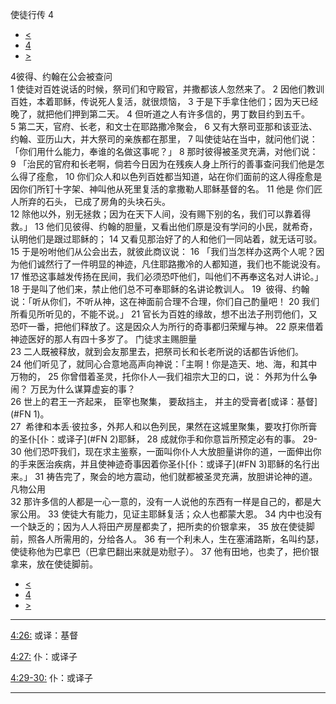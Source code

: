﻿





 使徒行传 4




* [<](bible/ACT03.md)
* [4](bible/ACT.md)
* [>](bible/ACT05.md)



 
4彼得、约翰在公会被查问  
1 使徒对百姓说话的时候，祭司们和守殿官，并撒都该人忽然来了。 
2 因他们教训百姓，本着耶稣，传说死人复活，就很烦恼， 
3 于是下手拿住他们；因为天已经晚了，就把他们押到第二天。 
4 但听道之人有许多信的，男丁数目约到五千。  
5 第二天，官府、长老，和文士在耶路撒冷聚会， 
6 又有大祭司亚那和该亚法、约翰、亚历山大，并大祭司的亲族都在那里， 
7 叫使徒站在当中，就问他们说：「你们用什么能力，奉谁的名做这事呢？」 
8 那时彼得被圣灵充满，对他们说： 
9 「治民的官府和长老啊，倘若今日因为在残疾人身上所行的善事查问我们他是怎么得了痊愈， 
10 你们众人和以色列百姓都当知道，站在你们面前的这人得痊愈是因你们所钉十字架、神叫他从死里复活的拿撒勒人耶稣基督的名。 
11 他是 你们匠人所弃的石头， 已成了房角的头块石头。  
12 除他以外，别无拯救；因为在天下人间，没有赐下别的名，我们可以靠着得救。」 
13 他们见彼得、约翰的胆量，又看出他们原是没有学问的小民，就希奇，认明他们是跟过耶稣的； 
14 又看见那治好了的人和他们一同站着，就无话可驳。 
15 于是吩咐他们从公会出去，就彼此商议说： 
16 「我们当怎样办这两个人呢？因为他们诚然行了一件明显的神迹，凡住耶路撒冷的人都知道，我们也不能说没有。 
17 惟恐这事越发传扬在民间，我们必须恐吓他们，叫他们不再奉这名对人讲论。」 
18 于是叫了他们来，禁止他们总不可奉耶稣的名讲论教训人。 
19  彼得、约翰说：「听从你们，不听从神，这在神面前合理不合理，你们自己酌量吧！ 
20 我们所看见所听见的，不能不说。」 
21 官长为百姓的缘故，想不出法子刑罚他们，又恐吓一番，把他们释放了。这是因众人为所行的奇事都归荣耀与神。 
22 原来借着神迹医好的那人有四十多岁了。 门徒求主赐胆量  
23 二人既被释放，就到会友那里去，把祭司长和长老所说的话都告诉他们。 
24 他们听见了，就同心合意地高声向神说：「主啊！你是造天、地、海，和其中万物的， 
25 你曾借着圣灵，托你仆人—我们祖宗大卫的口，说： 外邦为什么争闹？ 万民为什么谋算虚妄的事？  
26 世上的君王一齐起来， 臣宰也聚集， 要敌挡主， 并主的受膏者[或译：基督](#FN
1)。  
27  希律和本丢·彼拉多，外邦人和以色列民，果然在这城里聚集，要攻打你所膏的圣仆[仆：或译子](#FN
2)耶稣， 
28 成就你手和你意旨所预定必有的事。 
29-
30 他们恐吓我们，现在求主鉴察，一面叫你仆人大放胆量讲你的道，一面伸出你的手来医治疾病，并且使神迹奇事因着你圣仆[仆：或译子](#FN
3)耶稣的名行出来。」 
31 祷告完了，聚会的地方震动，他们就都被圣灵充满，放胆讲论神的道。 凡物公用  
32 那许多信的人都是一心一意的，没有一人说他的东西有一样是自己的，都是大家公用。 
33 使徒大有能力，见证主耶稣复活；众人也都蒙大恩。 
34 内中也没有一个缺乏的；因为人人将田产房屋都卖了，把所卖的价银拿来， 
35 放在使徒脚前，照各人所需用的，分给各人。 
36 有一个利未人，生在塞浦路斯，名叫约瑟，使徒称他为巴拿巴（巴拿巴翻出来就是劝慰子）。 
37 他有田地，也卖了，把价银拿来，放在使徒脚前。 
* [<](bible/ACT03.md)
* [4](bible/ACT.md)
* [>](bible/ACT05.md)





---


[4:26:](#V26)
或译：基督


[4:27:](#V27)
仆：或译子


[4:29-30:](#V29)
仆：或译子




---









